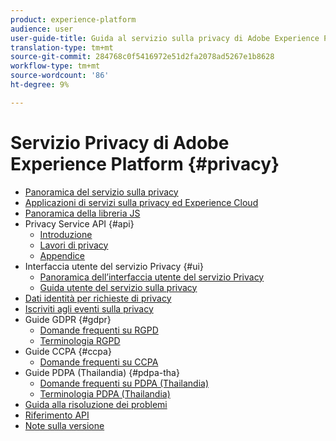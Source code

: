 ```yaml
---
product: experience-platform
audience: user
user-guide-title: Guida al servizio sulla privacy di Adobe Experience Platform
translation-type: tm+mt
source-git-commit: 284768c0f5416972e51d2fa2078ad5267e1b8628
workflow-type: tm+mt
source-wordcount: '86'
ht-degree: 9%

---
```



# Servizio Privacy di Adobe Experience Platform {#privacy}

* [Panoramica del servizio sulla privacy](home.md)
* [Applicazioni di servizi sulla privacy ed Experience Cloud](experience-cloud-apps.md)
* [Panoramica della libreria JS](js-library.md)
* Privacy Service API {#api}
   * [Introduzione](api/getting-started.md)
   * [Lavori di privacy](api/privacy-jobs.md)
   * [Appendice](api/appendix.md)
* Interfaccia utente del servizio Privacy {#ui}
   * [Panoramica dell’interfaccia utente del servizio Privacy](ui/overview.md)
   * [Guida utente del servizio sulla privacy](ui/user-guide.md)
* [Dati identità per richieste di privacy](identity-data.md)
* [Iscriviti agli eventi sulla privacy](privacy-events.md)
* Guide GDPR {#gdpr}
   * [Domande frequenti su RGPD](gdpr/faq.md)
   * [Terminologia RGPD](gdpr/terminology.md)
* Guide CCPA {#ccpa}
   * [Domande frequenti su CCPA](ccpa/faq.md)
* Guide PDPA (Thailandia) {#pdpa-tha}
   * [Domande frequenti su PDPA (Thailandia)](./pdpa-tha/faq.md)
   * [Terminologia PDPA (Thailandia)](./pdpa-tha/terminology.md)
* [Guida alla risoluzione dei problemi](troubleshooting-guide.md)
* [Riferimento API](https://www.adobe.io/apis/experienceplatform/home/api-reference.html#!acpdr/swagger-specs/privacy-service.yaml)
* [Note sulla versione](release-notes.md)
